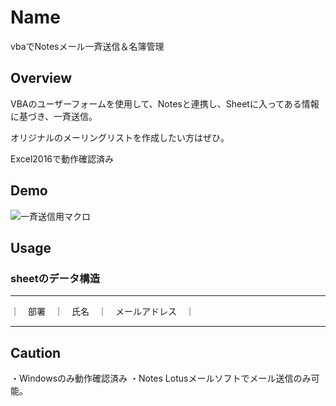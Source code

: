 



Name
====
vbaでNotesメール一斉送信＆名簿管理

## Overview
VBAのユーザーフォームを使用して、Notesと連携し、Sheetに入ってある情報に基づき、一斉送信。

オリジナルのメーリングリストを作成したい方はぜひ。

Excel2016で動作確認済み

## Demo
![一斉送信用マクロ](https://user-images.githubusercontent.com/43311555/61949874-24219e80-afe7-11e9-8822-bcd4a1c71b3b.gif)

## Usage

### sheetのデータ構造
----------------------------------

｜　部署　｜　氏名　｜　メールアドレス　｜

----------------------------------

## Caution
・Windowsのみ動作確認済み
・Notes Lotusメールソフトでメール送信のみ可能。
